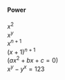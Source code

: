 ﻿#### Power
$x^2$  
$x^y$  
$x^{n + 1}$  
$(x + 1)^{n + 1}$  
$(ax^2 + bx + c = 0)$  
$x^y - y^x = 123$  